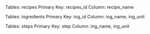 Tables: recipes
Primary Key: recipes_id
Column: recipe_name

Tables: ingredients
Primary Key: ing_id
Column: ing_name, ing_unit

Tables: steps
Primary Key: step
Column: ing_name, ing_unit